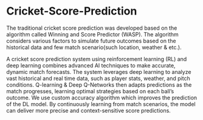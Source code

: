 # Cricket-Score-Prediction

The traditional cricket score prediction was developed based on the
 algorithm called Winning and Score Predictor (WASP). The algorithm
 considers various factors to simulate future outcomes based on the
 historical data and few match scenario(such location, weather & etc.).

 A cricket score prediction system using reinforcement learning (RL) and
 deep learning combines advanced AI techniques to make accurate,
 dynamic match forecasts. The system leverages deep learning to analyze vast historical and real
time data, such as player stats, weather, and pitch conditions.
 Q-learning & Deep Q-Networks then adapts predictions as the match
 progresses, learning optimal strategies based on each ball’s outcome.
 We use custom accuracy algorithm which improves the prediction of
 the DL model. By continuously learning from match scenarios, the model can deliver
 more precise and context-sensitive score predictions.
